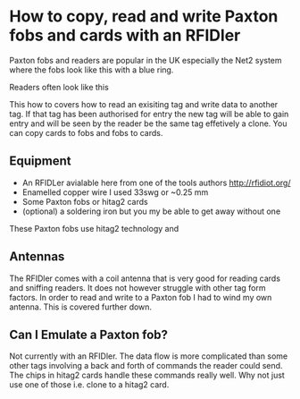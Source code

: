 # How to copy, read and write Paxton fobs and cards with an RFIDler

Paxton fobs and readers are popular in the UK especially the Net2 system where the fobs look like this with a blue ring.

Readers often look like this

This how to covers how to read an exisiting tag and write data to another tag. If that tag has been authorised for entry the new tag will be able to gain entry and will be seen by the reader be the same tag effetively a clone. You can copy cards to fobs and fobs to cards.

## Equipment
* An RFIDLer avialable here from one of the tools authors http://rfidiot.org/
* Enamelled copper wire I used 33swg or ~0.25 mm
* Some Paxton fobs or hitag2 cards
* (optional) a soldering iron but you my be able to get away without one

These Paxton fobs use hitag2 technology and 

## Antennas
The RFIDler comes with a coil antenna that is very good for reading cards and sniffing readers. It does not however struggle with other tag form factors. In order to read and write to a Paxton fob I had to wind my own antenna. This is covered further down.

## Can I Emulate a Paxton fob?
Not currently with an RFIDler. The data flow is more complicated than some other tags involving a back and forth of commands the reader could send. The chips in hitag2 cards handle these commands really well. Why not just use one of those i.e. clone to a hitag2 card.


